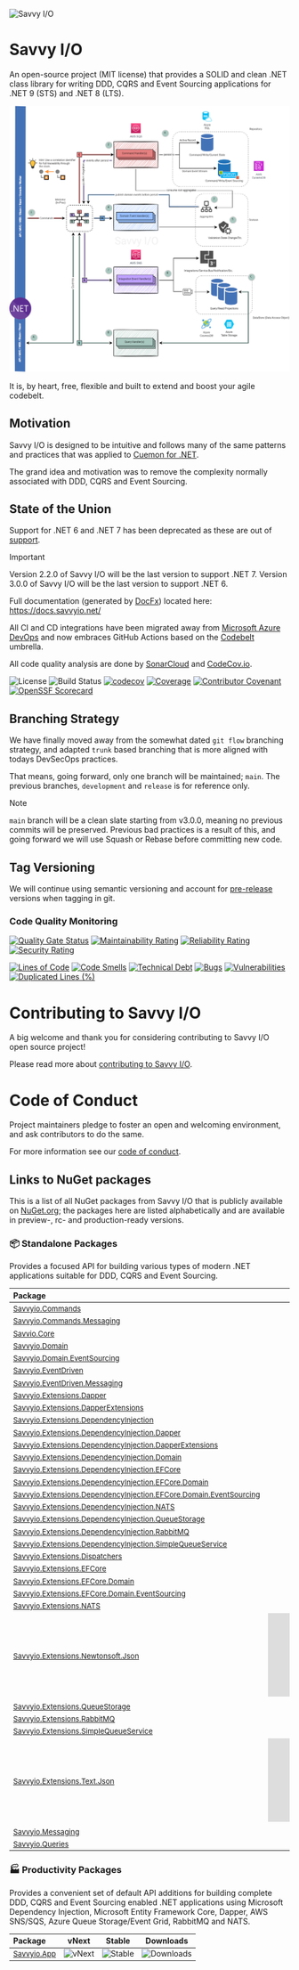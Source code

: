 ![Savvy I/O](.nuget/Savvyio.Core/icon.png)

# Savvy I/O

An open-source project (MIT license) that provides a SOLID and clean .NET class library for writing DDD, CQRS and Event Sourcing applications for .NET 9 (STS) and .NET 8 (LTS).

![Savvy I/O Flow](.assets/savvyio.png)

It is, by heart, free, flexible and built to extend and boost your agile codebelt.

## Motivation

Savvy I/O is designed to be intuitive and follows many of the same patterns and practices that was applied to [Cuemon for .NET](https://github.com/gimlichael/Cuemon).

The grand idea and motivation was to remove the complexity normally associated with DDD, CQRS and Event Sourcing.

## State of the Union

Support for .NET 6 and .NET 7 has been deprecated as these are out of [support](https://endoflife.date/dotnet).

> [!IMPORTANT]
> Version 2.2.0 of Savvy I/O will be the last version to support .NET 7.
> Version 3.0.0 of Savvy I/O will be the last version to support .NET 6.

Full documentation (generated by [DocFx](https://github.com/dotnet/docfx)) located here: https://docs.savvyio.net/

All CI and CD integrations have been migrated away from [Microsoft Azure DevOps](https://azure.microsoft.com/en-us/services/devops/) and now embraces GitHub Actions based on the [Codebelt](https://github.com/codebeltnet) umbrella.

All code quality analysis are done by [SonarCloud](https://sonarcloud.io/) and [CodeCov.io](https://codecov.io/).

![License](https://img.shields.io/github/license/codebeltnet/savvyio) ![Build Status](https://github.com/codebeltnet/savvyio/actions/workflows/pipelines.yml/badge.svg?branch=main) [![codecov](https://codecov.io/gh/codebeltnet/savvyio/graph/badge.svg?token=3U45KRDGK6)](https://codecov.io/gh/codebeltnet/savvyio) [![Coverage](https://sonarcloud.io/api/project_badges/measure?project=savvyio&metric=coverage)](https://sonarcloud.io/dashboard?id=savvyio) [![Contributor Covenant](https://img.shields.io/badge/Contributor%20Covenant-2.0-4baaaa.svg)](.github/CODE_OF_CONDUCT.md) [![OpenSSF Scorecard](https://api.scorecard.dev/projects/github.com/codebeltnet/savvyio/badge)](https://scorecard.dev/viewer/?uri=github.com/codebeltnet/savvyio)

## Branching Strategy

We have finally moved away from the somewhat dated `git flow` branching strategy, and adapted `trunk` based branching that is more aligned with todays DevSecOps practices.

That means, going forward, only one branch will be maintained; `main`. The previous branches, `development` and `release` is for reference only.

> [!NOTE]
> `main` branch will be a clean slate starting from v3.0.0, meaning no previous commits will be preserved. Previous bad practices is a result of this, and going forward we will use Squash or Rebase before committing new code.

## Tag Versioning

We will continue using semantic versioning and account for [pre-release](https://docs.microsoft.com/en-us/nuget/concepts/package-versioning#pre-release-versions) versions when tagging in git.

### Code Quality Monitoring

[![Quality Gate Status](https://sonarcloud.io/api/project_badges/measure?project=savvyio&metric=alert_status)](https://sonarcloud.io/dashboard?id=savvyio) [![Maintainability Rating](https://sonarcloud.io/api/project_badges/measure?project=savvyio&metric=sqale_rating)](https://sonarcloud.io/dashboard?id=savvyio) [![Reliability Rating](https://sonarcloud.io/api/project_badges/measure?project=savvyio&metric=reliability_rating)](https://sonarcloud.io/dashboard?id=savvyio) [![Security Rating](https://sonarcloud.io/api/project_badges/measure?project=savvyio&metric=security_rating)](https://sonarcloud.io/dashboard?id=savvyio)

[![Lines of Code](https://sonarcloud.io/api/project_badges/measure?project=savvyio&metric=ncloc)](https://sonarcloud.io/dashboard?id=savvyio) [![Code Smells](https://sonarcloud.io/api/project_badges/measure?project=savvyio&metric=code_smells)](https://sonarcloud.io/dashboard?id=savvyio) [![Technical Debt](https://sonarcloud.io/api/project_badges/measure?project=savvyio&metric=sqale_index)](https://sonarcloud.io/dashboard?id=savvyio) [![Bugs](https://sonarcloud.io/api/project_badges/measure?project=savvyio&metric=bugs)](https://sonarcloud.io/dashboard?id=savvyio) [![Vulnerabilities](https://sonarcloud.io/api/project_badges/measure?project=savvyio&metric=vulnerabilities)](https://sonarcloud.io/dashboard?id=savvyio) [![Duplicated Lines (%)](https://sonarcloud.io/api/project_badges/measure?project=savvyio&metric=duplicated_lines_density)](https://sonarcloud.io/dashboard?id=savvyio)

# Contributing to Savvy I/O

A big welcome and thank you for considering contributing to Savvy I/O open source project!

Please read more about [contributing to Savvy I/O](.github/CONTRIBUTING.md).

# Code of Conduct

Project maintainers pledge to foster an open and welcoming environment, and ask contributors to do the same.

For more information see our [code of conduct](.github/CODE_OF_CONDUCT.md).

## Links to NuGet packages

This is a list of all NuGet packages from Savvy I/O that is publicly available on [NuGet.org](https://www.nuget.org/packages?q=savvyio); the packages here are listed alphabetically and are available in preview-, rc- and production-ready versions.

### 📦 Standalone Packages

Provides a focused API for building various types of modern .NET applications suitable for DDD, CQRS and Event Sourcing.

|Package|vNext|Stable|Downloads|
|:--|:-:|:-:|:-:|
| <font size="2">[Savvyio.Commands](https://www.nuget.org/packages/Savvyio.Commands/)</font> | ![vNext](https://img.shields.io/nuget/vpre/Savvyio.Commands?logo=nuget) | ![Stable](https://img.shields.io/nuget/v/Savvyio.Commands?logo=nuget) | ![Downloads](https://img.shields.io/nuget/dt/Savvyio.Commands?color=blueviolet&logo=nuget) |
| <font size="2">[Savvyio.Commands.Messaging](https://www.nuget.org/packages/Savvyio.Commands.Messaging/)</font> | ![vNext](https://img.shields.io/nuget/vpre/Savvyio.Commands.Messaging?logo=nuget) | ![Stable](https://img.shields.io/nuget/v/Savvyio.Commands.Messaging?logo=nuget) | ![Downloads](https://img.shields.io/nuget/dt/Savvyio.Commands.Messaging?color=blueviolet&logo=nuget) |
| <font size="2">[Savvio.Core](https://www.nuget.org/packages/Savvyio.Core/)</font> | ![vNext](https://img.shields.io/nuget/vpre/Savvyio.Core?logo=nuget) | ![Stable](https://img.shields.io/nuget/v/Savvyio.Core?logo=nuget) | ![Downloads](https://img.shields.io/nuget/dt/Savvyio.Core?color=blueviolet&logo=nuget) |
| <font size="2">[Savvyio.Domain](https://www.nuget.org/packages/Savvyio.Domain/)</font> | ![vNext](https://img.shields.io/nuget/vpre/Savvyio.Domain?logo=nuget) | ![Stable](https://img.shields.io/nuget/v/Savvyio.Domain?logo=nuget) | ![Downloads](https://img.shields.io/nuget/dt/Savvyio.Domain?color=blueviolet&logo=nuget) |
| <font size="2">[Savvyio.Domain.EventSourcing](https://www.nuget.org/packages/Savvyio.Domain.EventSourcing/)</font> | ![vNext](https://img.shields.io/nuget/vpre/Savvyio.Domain.EventSourcing?logo=nuget) | ![Stable](https://img.shields.io/nuget/v/Savvyio.Domain.EventSourcing?logo=nuget) | ![Downloads](https://img.shields.io/nuget/dt/Savvyio.Domain.EventSourcing?color=blueviolet&logo=nuget) |
| <font size="2">[Savvyio.EventDriven](https://www.nuget.org/packages/Savvyio.EventDriven/)</font> | ![vNext](https://img.shields.io/nuget/vpre/Savvyio.EventDriven?logo=nuget) | ![Stable](https://img.shields.io/nuget/v/Savvyio.EventDriven?logo=nuget) | ![Downloads](https://img.shields.io/nuget/dt/Savvyio.EventDriven?color=blueviolet&logo=nuget) |
| <font size="2">[Savvyio.EventDriven.Messaging](https://www.nuget.org/packages/Savvyio.EventDriven.Messaging/)</font> | ![vNext](https://img.shields.io/nuget/vpre/Savvyio.EventDriven.Messaging?logo=nuget) | ![Stable](https://img.shields.io/nuget/v/Savvyio.EventDriven.Messaging?logo=nuget) | ![Downloads](https://img.shields.io/nuget/dt/Savvyio.EventDriven.Messaging?color=blueviolet&logo=nuget) |
| <font size="2">[Savvyio.Extensions.Dapper](https://www.nuget.org/packages/Savvyio.Extensions.Dapper/)</font> | ![vNext](https://img.shields.io/nuget/vpre/Savvyio.Extensions.Dapper?logo=nuget) | ![Stable](https://img.shields.io/nuget/v/Savvyio.Extensions.Dapper?logo=nuget) | ![Downloads](https://img.shields.io/nuget/dt/Savvyio.Extensions.Dapper?color=blueviolet&logo=nuget) |
| <font size="2">[Savvyio.Extensions.DapperExtensions](https://www.nuget.org/packages/Savvyio.Extensions.DapperExtensions/)</font> | ![vNext](https://img.shields.io/nuget/vpre/Savvyio.Extensions.DapperExtensions?logo=nuget) | ![Stable](https://img.shields.io/nuget/v/Savvyio.Extensions.DapperExtensions?logo=nuget) | ![Downloads](https://img.shields.io/nuget/dt/Savvyio.Extensions.DapperExtensions?color=blueviolet&logo=nuget) |
| <font size="2">[Savvyio.Extensions.DependencyInjection](https://www.nuget.org/packages/Savvyio.Extensions.DependencyInjection/)</font> | ![vNext](https://img.shields.io/nuget/vpre/Savvyio.Extensions.DependencyInjection?logo=nuget) | ![Stable](https://img.shields.io/nuget/v/Savvyio.Extensions.DependencyInjection?logo=nuget) | ![Downloads](https://img.shields.io/nuget/dt/Savvyio.Extensions.DependencyInjection?color=blueviolet&logo=nuget) |
| <font size="2">[Savvyio.Extensions.DependencyInjection.Dapper](https://www.nuget.org/packages/Savvyio.Extensions.DependencyInjection.Dapper/)</font> | ![vNext](https://img.shields.io/nuget/vpre/Savvyio.Extensions.DependencyInjection.Dapper?logo=nuget) | ![Stable](https://img.shields.io/nuget/v/Savvyio.Extensions.DependencyInjection.Dapper?logo=nuget) | ![Downloads](https://img.shields.io/nuget/dt/Savvyio.Extensions.DependencyInjection.Dapper?color=blueviolet&logo=nuget) |
| <font size="2">[Savvyio.Extensions.DependencyInjection.DapperExtensions](https://www.nuget.org/packages/Savvyio.Extensions.DependencyInjection.DapperExtensions/)</font> | ![vNext](https://img.shields.io/nuget/vpre/Savvyio.Extensions.DependencyInjection.DapperExtensions?logo=nuget) | ![Stable](https://img.shields.io/nuget/v/Savvyio.Extensions.DependencyInjection.DapperExtensions?logo=nuget) | ![Downloads](https://img.shields.io/nuget/dt/Savvyio.Extensions.DependencyInjection.DapperExtensions?color=blueviolet&logo=nuget) |
| <font size="2">[Savvyio.Extensions.DependencyInjection.Domain](https://www.nuget.org/packages/Savvyio.Extensions.DependencyInjection.Domain/)</font> | ![vNext](https://img.shields.io/nuget/vpre/Savvyio.Extensions.DependencyInjection.Domain?logo=nuget) | ![Stable](https://img.shields.io/nuget/v/Savvyio.Extensions.DependencyInjection.Domain?logo=nuget) | ![Downloads](https://img.shields.io/nuget/dt/Savvyio.Extensions.DependencyInjection.Domain?color=blueviolet&logo=nuget) |
| <font size="2">[Savvyio.Extensions.DependencyInjection.EFCore](https://www.nuget.org/packages/Savvyio.Extensions.DependencyInjection.EFCore/)</font> | ![vNext](https://img.shields.io/nuget/vpre/Savvyio.Extensions.DependencyInjection.EFCore?logo=nuget) | ![Stable](https://img.shields.io/nuget/v/Savvyio.Extensions.DependencyInjection.EFCore?logo=nuget) | ![Downloads](https://img.shields.io/nuget/dt/Savvyio.Extensions.DependencyInjection.EFCore?color=blueviolet&logo=nuget) |
| <font size="2">[Savvyio.Extensions.DependencyInjection.EFCore.Domain](https://www.nuget.org/packages/Savvyio.Extensions.DependencyInjection.EFCore.Domain/)</font> | ![vNext](https://img.shields.io/nuget/vpre/Savvyio.Extensions.DependencyInjection.EFCore.Domain?logo=nuget) | ![Stable](https://img.shields.io/nuget/v/Savvyio.Extensions.DependencyInjection.EFCore.Domain?logo=nuget) | ![Downloads](https://img.shields.io/nuget/dt/Savvyio.Extensions.DependencyInjection.EFCore.Domain?color=blueviolet&logo=nuget) |
| <font size="2">[Savvyio.Extensions.DependencyInjection.EFCore.Domain.EventSourcing](https://www.nuget.org/packages/Savvyio.Extensions.DependencyInjection.EFCore.Domain.EventSourcing/)</font> | ![vNext](https://img.shields.io/nuget/vpre/Savvyio.Extensions.DependencyInjection.EFCore.Domain.EventSourcing?logo=nuget) | ![Stable](https://img.shields.io/nuget/v/Savvyio.Extensions.DependencyInjection.EFCore.Domain.EventSourcing?logo=nuget) | ![Downloads](https://img.shields.io/nuget/dt/Savvyio.Extensions.DependencyInjection.EFCore.Domain.EventSourcing?color=blueviolet&logo=nuget) |
| <font size="2">[Savvyio.Extensions.DependencyInjection.NATS](https://www.nuget.org/packages/Savvyio.Extensions.DependencyInjection.NATS/)</font> | ![vNext](https://img.shields.io/nuget/vpre/Savvyio.Extensions.DependencyInjection.NATS?logo=nuget) | ![Stable](https://img.shields.io/nuget/v/Savvyio.Extensions.DependencyInjection.NATS?logo=nuget) | ![Downloads](https://img.shields.io/nuget/dt/Savvyio.Extensions.DependencyInjection.NATS?color=blueviolet&logo=nuget) |
| <font size="2">[Savvyio.Extensions.DependencyInjection.QueueStorage](https://www.nuget.org/packages/Savvyio.Extensions.DependencyInjection.QueueStorage/)</font> | ![vNext](https://img.shields.io/nuget/vpre/Savvyio.Extensions.DependencyInjection.QueueStorage?logo=nuget) | ![Stable](https://img.shields.io/nuget/v/Savvyio.Extensions.DependencyInjection.QueueStorage?logo=nuget) | ![Downloads](https://img.shields.io/nuget/dt/Savvyio.Extensions.DependencyInjection.QueueStorage?color=blueviolet&logo=nuget) |
| <font size="2">[Savvyio.Extensions.DependencyInjection.RabbitMQ](https://www.nuget.org/packages/Savvyio.Extensions.DependencyInjection.RabbitMQ/)</font> | ![vNext](https://img.shields.io/nuget/vpre/Savvyio.Extensions.DependencyInjection.RabbitMQ?logo=nuget) | ![Stable](https://img.shields.io/nuget/v/Savvyio.Extensions.DependencyInjection.RabbitMQ?logo=nuget) | ![Downloads](https://img.shields.io/nuget/dt/Savvyio.Extensions.DependencyInjection.RabbitMQ?color=blueviolet&logo=nuget) |
| <font size="2">[Savvyio.Extensions.DependencyInjection.SimpleQueueService](https://www.nuget.org/packages/Savvyio.Extensions.DependencyInjection.SimpleQueueService/)</font> | ![vNext](https://img.shields.io/nuget/vpre/Savvyio.Extensions.DependencyInjection.SimpleQueueService?logo=nuget) | ![Stable](https://img.shields.io/nuget/v/Savvyio.Extensions.DependencyInjection.SimpleQueueService?logo=nuget) | ![Downloads](https://img.shields.io/nuget/dt/Savvyio.Extensions.DependencyInjection.SimpleQueueService?color=blueviolet&logo=nuget) |
| <font size="2">[Savvyio.Extensions.Dispatchers](https://www.nuget.org/packages/Savvyio.Extensions.Dispatchers/)</font> | ![vNext](https://img.shields.io/nuget/vpre/Savvyio.Extensions.Dispatchers?logo=nuget) | ![Stable](https://img.shields.io/nuget/v/Savvyio.Extensions.Dispatchers?logo=nuget) | ![Downloads](https://img.shields.io/nuget/dt/Savvyio.Extensions.Dispatchers?color=blueviolet&logo=nuget) |
| <font size="2">[Savvyio.Extensions.EFCore](https://www.nuget.org/packages/Savvyio.Extensions.EFCore/)</font> | ![vNext](https://img.shields.io/nuget/vpre/Savvyio.Extensions.EFCore?logo=nuget) | ![Stable](https://img.shields.io/nuget/v/Savvyio.Extensions.EFCore?logo=nuget) | ![Downloads](https://img.shields.io/nuget/dt/Savvyio.Extensions.EFCore?color=blueviolet&logo=nuget) |
| <font size="2">[Savvyio.Extensions.EFCore.Domain](https://www.nuget.org/packages/Savvyio.Extensions.EFCore.Domain/)</font> | ![vNext](https://img.shields.io/nuget/vpre/Savvyio.Extensions.EFCore.Domain?logo=nuget) | ![Stable](https://img.shields.io/nuget/v/Savvyio.Extensions.EFCore.Domain?logo=nuget) | ![Downloads](https://img.shields.io/nuget/dt/Savvyio.Extensions.EFCore.Domain?color=blueviolet&logo=nuget) |
| <font size="2">[Savvyio.Extensions.EFCore.Domain.EventSourcing](https://www.nuget.org/packages/Savvyio.Extensions.EFCore.Domain.EventSourcing/)</font> | ![vNext](https://img.shields.io/nuget/vpre/Savvyio.Extensions.EFCore.Domain.EventSourcing?logo=nuget) | ![Stable](https://img.shields.io/nuget/v/Savvyio.Extensions.EFCore.Domain.EventSourcing?logo=nuget) | ![Downloads](https://img.shields.io/nuget/dt/Savvyio.Extensions.EFCore.Domain.EventSourcing?color=blueviolet&logo=nuget) |
| <font size="2">[Savvyio.Extensions.NATS](https://www.nuget.org/packages/Savvyio.Extensions.NATS/)</font> | ![vNext](https://img.shields.io/nuget/vpre/Savvyio.Extensions.NATS?logo=nuget) | ![Stable](https://img.shields.io/nuget/v/Savvyio.Extensions.NATS?logo=nuget) | ![Downloads](https://img.shields.io/nuget/dt/Savvyio.Extensions.NATS?color=blueviolet&logo=nuget) |
| <font size="2">[Savvyio.Extensions.Newtonsoft.Json](https://www.nuget.org/packages/Savvyio.Extensions.Newtonsoft.Json/)</font> | ![vNext](https://img.shields.io/nuget/vpre/Savvyio.Extensions.Newtonsoft.Json?logo=nuget) | ![Stable](https://img.shields.io/nuget/v/Savvyio.Extensions.Newtonsoft.Json?logo=nuget) | ![Downloads](https://img.shields.io/nuget/dt/Savvyio.Extensions.Newtonsoft.Json?color=blueviolet&logo=nuget) |
| <font size="2">[Savvyio.Extensions.QueueStorage](https://www.nuget.org/packages/Savvyio.Extensions.QueueStorage/)</font> | ![vNext](https://img.shields.io/nuget/vpre/Savvyio.Extensions.QueueStorage?logo=nuget) | ![Stable](https://img.shields.io/nuget/v/Savvyio.Extensions.QueueStorage?logo=nuget) | ![Downloads](https://img.shields.io/nuget/dt/Savvyio.Extensions.QueueStorage?color=blueviolet&logo=nuget) |
| <font size="2">[Savvyio.Extensions.RabbitMQ](https://www.nuget.org/packages/Savvyio.Extensions.RabbitMQ/)</font> | ![vNext](https://img.shields.io/nuget/vpre/Savvyio.Extensions.RabbitMQ?logo=nuget) | ![Stable](https://img.shields.io/nuget/v/Savvyio.Extensions.RabbitMQ?logo=nuget) | ![Downloads](https://img.shields.io/nuget/dt/Savvyio.Extensions.RabbitMQ?color=blueviolet&logo=nuget) |
| <font size="2">[Savvyio.Extensions.SimpleQueueService](https://www.nuget.org/packages/Savvyio.Extensions.SimpleQueueService/)</font> | ![vNext](https://img.shields.io/nuget/vpre/Savvyio.Extensions.SimpleQueueService?logo=nuget) | ![Stable](https://img.shields.io/nuget/v/Savvyio.Extensions.SimpleQueueService?logo=nuget) | ![Downloads](https://img.shields.io/nuget/dt/Savvyio.Extensions.SimpleQueueService?color=blueviolet&logo=nuget) |
| <font size="2">[Savvyio.Extensions.Text.Json](https://www.nuget.org/packages/Savvyio.Extensions.Text.Json/)</font> | ![vNext](https://img.shields.io/nuget/vpre/Savvyio.Extensions.Text.Json?logo=nuget) | ![Stable](https://img.shields.io/nuget/v/Savvyio.Extensions.Text.Json?logo=nuget) | ![Downloads](https://img.shields.io/nuget/dt/Savvyio.Extensions.Text.Json?color=blueviolet&logo=nuget) |
| <font size="2">[Savvyio.Messaging](https://www.nuget.org/packages/Savvyio.Messaging/)</font> | ![vNext](https://img.shields.io/nuget/vpre/Savvyio.Messaging?logo=nuget) | ![Stable](https://img.shields.io/nuget/v/Savvyio.Messaging?logo=nuget) | ![Downloads](https://img.shields.io/nuget/dt/Savvyio.Messaging?color=blueviolet&logo=nuget) |
| <font size="2">[Savvyio.Queries](https://www.nuget.org/packages/Savvyio.Queries/)</font> | ![vNext](https://img.shields.io/nuget/vpre/Savvyio.Queries?logo=nuget) | ![Stable](https://img.shields.io/nuget/v/Savvyio.Queries?logo=nuget) | ![Downloads](https://img.shields.io/nuget/dt/Savvyio.Queries?color=blueviolet&logo=nuget) |

### 🏭 Productivity Packages

Provides a convenient set of default API additions for building complete DDD, CQRS and Event Sourcing enabled .NET applications using Microsoft Dependency Injection, Microsoft Entity Framework Core, Dapper, AWS SNS/SQS, Azure Queue Storage/Event Grid, RabbitMQ and NATS.

|Package|vNext|Stable|Downloads|
|:--|:-:|:-:|:-:|
| <font size="2">[Savvyio.App](https://www.nuget.org/packages/Savvyio.App/)</font> | ![vNext](https://img.shields.io/nuget/vpre/Savvyio.App?logo=nuget) | ![Stable](https://img.shields.io/nuget/v/Savvyio.App?logo=nuget) | ![Downloads](https://img.shields.io/nuget/dt/Savvyio.App?color=blueviolet&logo=nuget) |
